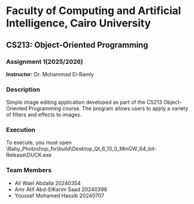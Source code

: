 # Faculty of Computing and Artificial Intelligence, Cairo University

## CS213: Object-Oriented Programming

### Assignment 1(2025/2026)

**Instructor:** Dr. Mohammad El-Ramly

### Description

Simple image editing application developed as part of the CS213 Object-Oriented Programming course. The program allows users to apply a variety of filters and effects to images.

### Execution

To execute, you must open \Baby_Photoshop_fix\build\Desktop_Qt_6_10_0_MinGW_64_bit-Release\DUCK.exe

### Team Members

- Ali Wael Abdalla             20240354
- Amr Atif Abd-ElKarim Saad    20240398
- Youssef Mohamed Hassib       20240707
